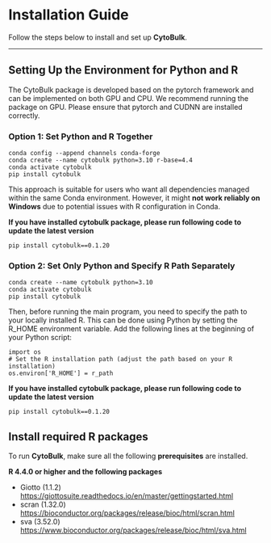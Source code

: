 # Installation Guide

Follow the steps below to install and set up **CytoBulk**.

---

## Setting Up the Environment for Python and R
The CytoBulk package is developed based on the pytorch framework and can be implemented on both GPU and CPU. We recommend running the package on GPU. Please ensure that pytorch and CUDNN are installed correctly.
### Option 1: Set Python and R Together
```
conda config --append channels conda-forge
conda create --name cytobulk python=3.10 r-base=4.4
conda activate cytobulk
pip install cytobulk
```
This approach is suitable for users who want all dependencies managed within the same Conda environment. However, it might **not work reliably on Windows** due to potential issues with R configuration in Conda.

**If you have installed cytobulk package, please run following code to update the latest version**
```
pip install cytobulk==0.1.20

```


### Option 2: Set Only Python and Specify R Path Separately

```
conda create --name cytobulk python=3.10
conda activate cytobulk
pip install cytobulk

```
Then, before running the main program, you need to specify the path to your locally installed R. This can be done using Python by setting the R_HOME environment variable. Add the following lines at the beginning of your Python script:
```
import os
# Set the R installation path (adjust the path based on your R installation)
os.environ['R_HOME'] = r_path
```
**If you have installed cytobulk package, please run following code to update the latest version**
```
pip install cytobulk==0.1.20

```
## Install required R packages

 To run **CytoBulk**, make sure all the following **prerequisites** are installed.


**R 4.4.0 or higher and the following packages** 

- Giotto (1.1.2) <https://giottosuite.readthedocs.io/en/master/gettingstarted.html>
- scran (1.32.0) <https://bioconductor.org/packages/release/bioc/html/scran.html>
- sva (3.52.0) <https://www.bioconductor.org/packages/release/bioc/html/sva.html>




